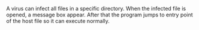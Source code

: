 A virus can infect all files in a specific directory. When the infected file is opened, a message box appear. After that the program jumps to entry point of the host file so it can execute normally.
